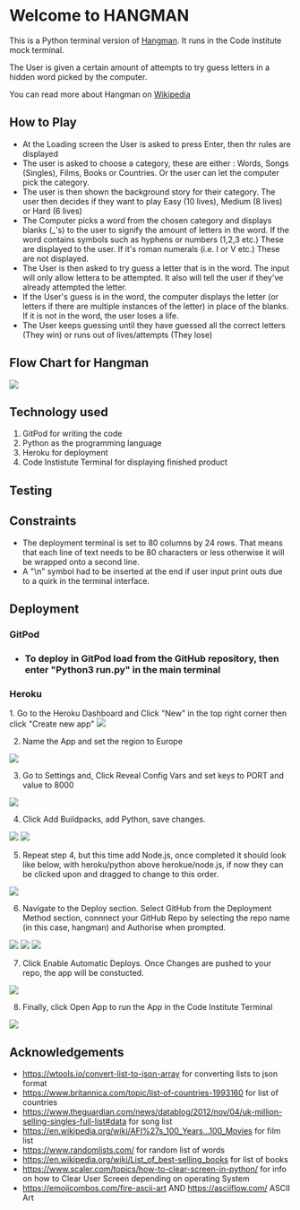
<h1>Welcome to HANGMAN</h1>

This is a Python terminal version of [Hangman](https://forgottenit-hangman.herokuapp.com). It runs in the Code Institute mock terminal. 

The User is given a certain amount of attempts to try guess letters in a hidden word picked by the computer.

You can read more about Hangman on [Wikipedia](https://en.wikipedia.org/wiki/Hangman_(game))

## How to Play

* At the Loading screen the User is asked to press Enter, then thr rules are displayed
* The user is asked to choose a category, these are either : Words, Songs (Singles), Films, Books or Countries. Or the user can let the computer pick the category.
* The user is then shown the background story for their category. The user then decides if they want to play Easy (10 lives), Medium (8 lives) or Hard (6 lives)
* The Computer picks a word from the chosen category and displays blanks (_'s) to the user to signify the amount of letters in the word. If the word contains symbols such as hyphens or numbers (1,2,3 etc.) These are displayed to the user. If it's roman numerals (i.e. I or V etc.) These are not displayed. 
* The User is then asked to try guess a letter that is in the word. The input will only allow lettera to be attempted. It also will tell the user if they've already attempted the letter.
* If the User's guess is in the word, the computer displays the letter (or letters if there are multiple instances of the letter) in place of the blanks. If it is not in the word, the user loses a life.
* The User keeps guessing until they have guessed all the correct letters (They win) or runs out of lives/attempts (They lose)

## Flow Chart for Hangman

<img src="Docs/Flowchart.png">

## Technology used

1. GitPod for writing the code
2. Python as the programming language
3. Heroku for deployment
4. Code Instistute Terminal for displaying finished product

## Testing



## Constraints

* The deployment terminal is set to 80 columns by 24 rows. That means that each line of text needs to be 80 characters or less otherwise it will be wrapped onto a second line.
* A "\n" symbol had to be inserted at the end if user input print outs due to a quirk in the terminal interface.

## Deployment
<h3>GitPod<h3>

* To deploy in GitPod load from the GitHub repository, then enter "Python3 run.py" in the main terminal

<h3>Heroku</h3>
1. Go to the Heroku Dashboard and Click "New" in the top right corner then click "Create new app"

  <img src="Docs/Home.png">

2. Name the App and set the region to Europe

  <img src="Docs/App%20Information.png">

3. Go to Settings and, Click Reveal Config Vars and set keys to PORT and value to 8000

  <img src="Docs/VARS.png">

4. Click Add Buildpacks, add Python, save changes.

  <img src="Docs/Buildpacks1.png">

  <img src="Docs/Buildpacks2.png">

5. Repeat step 4, but this time add Node.js, once completed it should look like below, with heroku/python above herokue/node.js, if now they can be clicked upon and dragged to change to this order.

  <img src="Docs/Completed%20Buildpacks.png">

6. Navigate to the Deploy section. Select GitHub from the Deployment Method section, connnect your GitHub Repo by selecting the repo name (in this case, hangman) and Authorise when prompted.

  <img src="Docs/Deploy%20menu.png">

  <img src="Docs/Deployment%20Method.png">

  <img src="Docs/Connect%20to%20Github.png">

7. Click Enable Automatic Deploys. Once Changes are pushed to your repo, the app will be constucted.

  <img src="Docs/Automatic%20Deploys.png">

8. Finally, click Open App to run the App in the Code Institute Terminal

  <img src="Docs/Open%20App.png">

## Acknowledgements 
* https://wtools.io/convert-list-to-json-array for converting lists to json format
* https://www.britannica.com/topic/list-of-countries-1993160 for list of countries
* https://www.theguardian.com/news/datablog/2012/nov/04/uk-million-selling-singles-full-list#data for song list
* https://en.wikipedia.org/wiki/AFI%27s_100_Years...100_Movies for film list
* https://www.randomlists.com/ for random list of words
* https://en.wikipedia.org/wiki/List_of_best-selling_books for list of books
* https://www.scaler.com/topics/how-to-clear-screen-in-python/ for info on how to Clear User Screen depending 
  on operating System 
* https://emojicombos.com/fire-ascii-art AND https://asciiflow.com/ ASCII Art